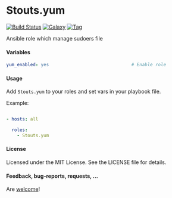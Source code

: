 Stouts.yum
===========

[![Build Status](http://img.shields.io/travis/Stouts/Stouts.yum.svg?style=flat-square)](https://travis-ci.org/Stouts/Stouts.yum)
[![Galaxy](http://img.shields.io/badge/galaxy-Stouts.yum-blue.svg?style=flat-square)](https://galaxy.yum.com/list#/roles/842)
[![Tag](http://img.shields.io/github/tag/Stouts/Stouts.yum.svg?style=flat-square)]()

Ansible role which manage sudoers file

#### Variables
```yaml
yum_enabled: yes                               # Enable role
```

#### Usage

Add `Stouts.yum` to your roles and set vars in your playbook file.

Example:

```yaml

- hosts: all

  roles:
    - Stouts.yum

```

#### License

Licensed under the MIT License. See the LICENSE file for details.

#### Feedback, bug-reports, requests, ...

Are [welcome](https://github.com/Stouts/Stouts.yum/issues)!

